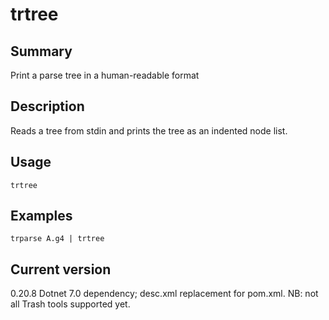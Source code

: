 # trtree

## Summary

Print a parse tree in a human-readable format

## Description

Reads a tree from stdin and prints the tree as an indented node list.

## Usage

    trtree

## Examples

    trparse A.g4 | trtree

## Current version

0.20.8 Dotnet 7.0 dependency; desc.xml replacement for pom.xml. NB: not all Trash tools supported yet.
